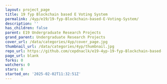 ```yaml
---
layout: project_page
title: 19 fyp Blockchain based E Voting System
permalink: /4yp/e19/19-fyp-Blockchain-based-E-Voting-System/
description: ''
has_children: false
parent: E19 Undergraduate Research Projects
grand_parent: Undergraduate Research Projects
cover_url: /data/categories/4yp/cover_page.jpg
thumbnail_url: /data/categories/4yp/thumbnail.jpg
repo_url: https://github.com/cepdnaclk/e19-4yp-19-fyp-Blockchain-based-E-Voting-System
page_url: blank
forks: 0
watchers: 0
stars: 0
started_on: '2025-02-02T11:32:51Z'
---
```


